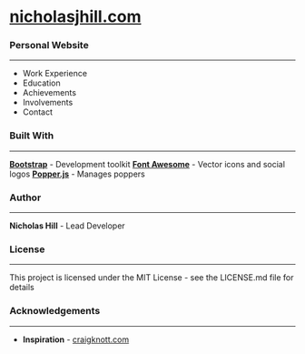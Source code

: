 # [nicholasjhill.com](https://www.nicholasjhill.com "nicholasjhill.com")

### Personal Website
------------
- Work Experience
- Education
- Achievements
- Involvements
- Contact

### Built With
------------
**[Bootstrap](https://getbootstrap.com "Bootstrap")** -  Development toolkit
**[Font Awesome](https://origin.fontawesome.com "Font Awesome")** - Vector icons and social logos
**[Popper.js](https://popper.js.org "Popper.js")** - Manages poppers

### Author
------------
**Nicholas Hill** - Lead Developer

### License
------------
This project is licensed under the MIT License - see the LICENSE.md file for details

### Acknowledgements
------------
- **Inspiration** - [craigknott.com](http://www.craigknott.com "craigknott.com")
